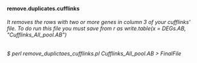 #### remove.duplicates.cufflinks 
###### It removes the rows with two or more genes in column 3 of your cufflinks' file. To do run this file you must save from r as  write.table(x = DEGs.AB, "Cufflinks_All_pool.AB")

###### $ perl remove_duplictaes_cufflinks.pl Cufflinks_All_pool.AB > FinalFile
